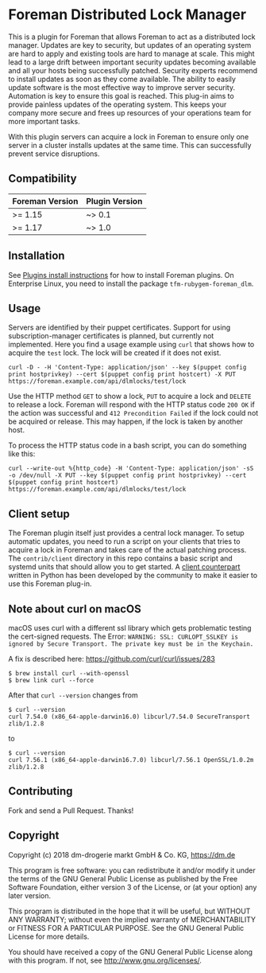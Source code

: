 # Foreman Distributed Lock Manager

This is a plugin for Foreman that allows Foreman to act as a distributed lock manager.
Updates are key to security, but updates of an operating system are hard to apply and existing tools are hard to manage at scale. This might lead to a large drift between important security updates becoming available and all your hosts being successfully patched. Security experts recommend to install updates as soon as they come available. The ability to easily update software is the most effective way to improve server security. Automation is key to ensure this goal is reached.
This plug-in aims to provide painless updates of the operating system. This keeps your company more secure and frees up resources of your operations team for more important tasks.

With this plugin servers can acquire a lock in Foreman to ensure only one server in a cluster installs updates at the same time. This can successfully prevent service disruptions.

## Compatibility

| Foreman Version | Plugin Version |
| --------------- | -------------- |
| >= 1.15         | ~> 0.1         |
| >= 1.17         | ~> 1.0         |

## Installation

See [Plugins install instructions](https://theforeman.org/plugins/)
for how to install Foreman plugins.
On Enterprise Linux, you need to install the package `tfm-rubygem-foreman_dlm`.

## Usage

Servers are identified by their puppet certificates. Support for using subscription-manager certificates is planned, but currently not implemented.
Here you find a usage example using `curl` that shows how to acquire the `test` lock. The lock will be created if it does not exist.

```
curl -D - -H 'Content-Type: application/json' --key $(puppet config print hostprivkey) --cert $(puppet config print hostcert) -X PUT https://foreman.example.com/api/dlmlocks/test/lock
```

Use the HTTP method `GET` to show a lock, `PUT` to acquire a lock and `DELETE` to release a lock.
Foreman will respond with the HTTP status code `200 OK` if the action was successful and `412 Precondition Failed` if the lock could not be acquired or release. This may happen, if the lock is taken by another host.

To process the HTTP status code in a bash script, you can do something like this:
```
curl --write-out %{http_code} -H 'Content-Type: application/json' -sS -o /dev/null -X PUT --key $(puppet config print hostprivkey) --cert $(puppet config print hostcert) https://foreman.example.com/api/dlmlocks/test/lock
```

## Client setup

The Foreman plugin itself just provides a central lock manager. To setup automatic updates, you need to run a script on your clients that tries to acquire a lock in Foreman and takes care of the actual patching process.
The `contrib/client` directory in this repo contains a basic script and systemd units that should allow you to get started.
A [client counterpart](https://github.com/schlitzered/foreman_dlm_updater) written in Python has been developed by the community to make it easier to use this Foreman plug-in.

## Note about curl on macOS

macOS uses curl with a different ssl library which gets problematic testing the cert-signed requests.
The Error:
`WARNING: SSL: CURLOPT_SSLKEY is ignored by Secure Transport. The private key must be in the Keychain.`

A fix is described here:
https://github.com/curl/curl/issues/283

```
$ brew install curl --with-openssl
$ brew link curl --force
```

After that `curl --version` changes from
```
$ curl --version
curl 7.54.0 (x86_64-apple-darwin16.0) libcurl/7.54.0 SecureTransport zlib/1.2.8
```
to
```
$ curl --version
curl 7.56.1 (x86_64-apple-darwin16.7.0) libcurl/7.56.1 OpenSSL/1.0.2m zlib/1.2.8
```


## Contributing

Fork and send a Pull Request. Thanks!

## Copyright

Copyright (c) 2018 dm-drogerie markt GmbH & Co. KG, https://dm.de

This program is free software: you can redistribute it and/or modify
it under the terms of the GNU General Public License as published by
the Free Software Foundation, either version 3 of the License, or
(at your option) any later version.

This program is distributed in the hope that it will be useful,
but WITHOUT ANY WARRANTY; without even the implied warranty of
MERCHANTABILITY or FITNESS FOR A PARTICULAR PURPOSE.  See the
GNU General Public License for more details.

You should have received a copy of the GNU General Public License
along with this program.  If not, see <http://www.gnu.org/licenses/>.

